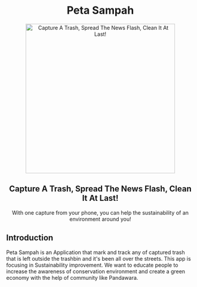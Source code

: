 <h1 align="center">Peta Sampah</h1>

<div align="center">
  <img src="asset/logo/PetaSampah.png" alt="Capture A Trash, Spread The News Flash, Clean It At Last! " width="400" />
  <h2>Capture A Trash, Spread The News Flash, Clean It At Last!</h2>
  <p>With one capture from your phone, you can help the sustainability of an environment around you!</p>

</div>

## Introduction 

Peta Sampah is an Application that mark and track any of captured trash that is left outside the trashbin and it's been all over the streets. This app
is focusing in Sustainability improvement. We want to educate people to increase the awareness of conservation environment and create a green economy
with the help of community like Pandawara.
 
